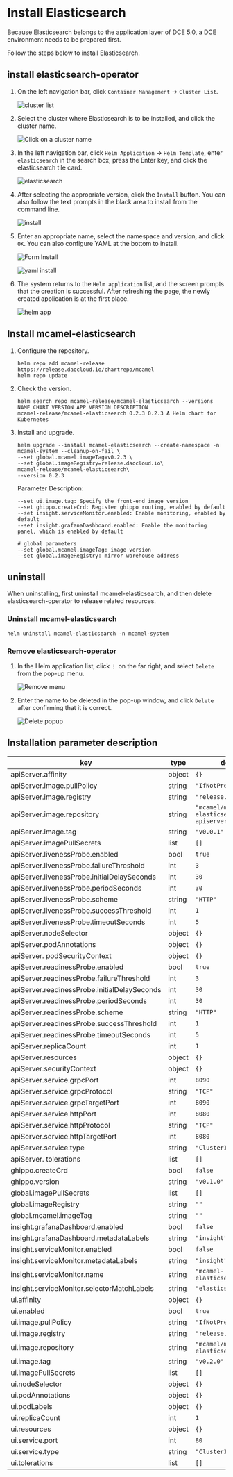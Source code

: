# Install Elasticsearch

Because Elasticsearch belongs to the application layer of DCE 5.0, a DCE environment needs to be prepared first.

Follow the steps below to install Elasticsearch.

## install elasticsearch-operator

1. On the left navigation bar, click `Container Management` -> `Cluster List`.

    ![cluster list](../images/install01.png)

2. Select the cluster where Elasticsearch is to be installed, and click the cluster name.

    ![Click on a cluster name](../images/install02.png)

3. In the left navigation bar, click `Helm Application` -> `Helm Template`, enter `elasticsearch` in the search box, press the Enter key, and click the elasticsearch tile card.

    ![elasticsearch](../images/install03.png)

4. After selecting the appropriate version, click the `Install` button. You can also follow the text prompts in the black area to install from the command line.

    ![install](../images/install04.png)

5. Enter an appropriate name, select the namespace and version, and click `OK`. You can also configure YAML at the bottom to install.

    ![Form Install](../images/install05.png)

    ![yaml install](../images/install06.png)

6. The system returns to the `Helm application` list, and the screen prompts that the creation is successful. After refreshing the page, the newly created application is at the first place.

    ![helm app](../images/install07.png)

## Install mcamel-elasticsearch

1. Configure the repository.

    ```shell
    helm repo add mcamel-release https://release.daocloud.io/chartrepo/mcamel
    helm repo update
    ```

2. Check the version.

    ```shell
    helm search repo mcamel-release/mcamel-elasticsearch --versions
    NAME CHART VERSION APP VERSION DESCRIPTION
    mcamel-release/mcamel-elasticsearch 0.2.3 0.2.3 A Helm chart for Kubernetes
    ```

3. Install and upgrade.

    ```shell
    helm upgrade --install mcamel-elasticsearch --create-namespace -n mcamel-system --cleanup-on-fail \
    --set global.mcamel.imageTag=v0.2.3 \
    --set global.imageRegistry=release.daocloud.io\
    mcamel-release/mcamel-elasticsearch\
    --version 0.2.3
    ```

    Parameter Description:

    ```shell
    --set ui.image.tag: Specify the front-end image version
    --set ghippo.createCrd: Register ghippo routing, enabled by default
    --set insight.serviceMonitor.enabled: Enable monitoring, enabled by default
    --set insight.grafanaDashboard.enabled: Enable the monitoring panel, which is enabled by default

    # global parameters
    --set global.mcamel.imageTag: image version
    --set global.imageRegistry: mirror warehouse address
    ```

## uninstall

When uninstalling, first uninstall mcamel-elasticsearch, and then delete elasticsearch-operator to release related resources.

### Uninstall mcamel-elasticsearch

```shell
helm uninstall mcamel-elasticsearch -n mcamel-system
```

### Remove elasticsearch-operator

1. In the Helm application list, click `⋮` on the far right, and select `Delete` from the pop-up menu.

    ![Remove menu](../images/uninstall01.png)

2. Enter the name to be deleted in the pop-up window, and click `Delete` after confirming that it is correct.

    ![Delete popup](../images/uninstall02.png)

## Installation parameter description

| key | type | default | description |
|-----|------|---------|-------------|
| apiServer.affinity | object | `{}` | |
| apiServer.image.pullPolicy | string | `"IfNotPresent"` | |
| apiServer.image.registry | string | `"release.daocloud.io"` | |
| apiServer.image.repository | string | `"mcamel/mcamel-elasticsearch-apiserver"` | |
| apiServer.image.tag | string | `"v0.0.1"` | |
| apiServer.imagePullSecrets | list | `[]` | |
| apiServer.livenessProbe.enabled | bool | `true` | |
| apiServer.livenessProbe.failureThreshold | int | `3` | |
| apiServer.livenessProbe.initialDelaySeconds | int | `30` | |
| apiServer.livenessProbe.periodSeconds | int | `30` | |
| apiServer.livenessProbe.scheme | string | `"HTTP"` | |
| apiServer.livenessProbe.successThreshold | int | `1` | |
| apiServer.livenessProbe.timeoutSeconds | int | `5` | |
| apiServer.nodeSelector | object | `{}` | |
| apiServer.podAnnotations | object | `{}` | |
| apiServer. podSecurityContext | object | `{}` | |
| apiServer.readinessProbe.enabled | bool | `true` | |
| apiServer.readinessProbe.failureThreshold | int | `3` | |
| apiServer.readinessProbe.initialDelaySeconds | int | `30` | |
| apiServer.readinessProbe.periodSeconds | int | `30` | |
| apiServer.readinessProbe.scheme | string | `"HTTP"` | |
| apiServer.readinessProbe.successThreshold | int | `1` | |
| apiServer.readinessProbe.timeoutSeconds | int | `5` | |
| apiServer.replicaCount | int | `1` | |
| apiServer.resources | object | `{}` | |
| apiServer.securityContext | object | `{}` | |
| apiServer.service.grpcPort | int | `8090` | |
| apiServer.service.grpcProtocol | string | `"TCP"` | |
| apiServer.service.grpcTargetPort | int | `8090` | |
| apiServer.service.httpPort | int | `8080` | |
| apiServer.service.httpProtocol | string | `"TCP"` | |
| apiServer.service.httpTargetPort | int | `8080` | |
| apiServer.service.type | string | `"ClusterIP"` | |
| apiServer. tolerations | list | `[]` | |
| ghippo.createCrd | bool | `false` | |
| ghippo.version | string | `"v0.1.0"` | |
| global.imagePullSecrets | list | `[]` | |
| global.imageRegistry | string | `""` | |
| global.mcamel.imageTag | string | `""` | |
| insight.grafanaDashboard.enabled | bool | `false` | |
| insight.grafanaDashboard.metadataLabels | string | `"insight"` | |
| insight.serviceMonitor.enabled | bool | `false` | |
| insight.serviceMonitor.metadataLabels | string | `"insight"` | |
| insight.serviceMonitor.name | string | `"mcamel-elasticsearch"` | |
| insight.serviceMonitor.selectorMatchLabels | string | `"elasticsearch"` | |
| ui.affinity | object | `{}` | |
| ui.enabled | bool | `true` | |
| ui.image.pullPolicy | string | `"IfNotPresent"` | |
| ui.image.registry | string | `"release.daocloud.io"` | |
| ui.image.repository | string | `"mcamel/mcamel-elasticsearch-ui"` | |
| ui.image.tag | string | `"v0.2.0"` | |
| ui.imagePullSecrets | list | `[]` | |
| ui.nodeSelector | object | `{}` | |
| ui.podAnnotations | object | `{}` | |
| ui.podLabels | object | `{}` | |
| ui.replicaCount | int | `1` | |
| ui.resources | object | `{}` | |
| ui.service.port | int | `80` | |
| ui.service.type | string | `"ClusterIP"` | |
| ui.tolerations | list | `[]` | |